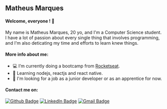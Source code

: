 ## Matheus Marques

#### Welcome, everyone ! 👋

My name is Matheus Marques, 20 yo, and I'm a Computer Science student. 
I have a lot of passion about every single thing that involves programming, and I'm also deticating my time and efforts to learn knew things.

#### More info about me:

- 💻 I’m currently doing a bootcamp from <a href="https://rocketseat.com.br/">Rocketseat</a>.
- 📗 Learning nodejs, reactjs and react native. 
- 🔭 I'm looking for a job as a junior developer or as an apprentice for now.  

#### Contact me on: 
[![Github Badge](https://img.shields.io/badge/-Github-000?style=flat-square&logo=Github&logoColor=white&link=https://github.com/matheusmarks)](https://github.com/matheusmarks)
[![LinkedIn Badge](https://img.shields.io/badge/-LinkedIn-blue?style=flat-square&logo=LinkedIn&logoColor=white&link=https://www.linkedin.com/in/matheus-marques-0558921b4/)](https://www.linkedin.com/in/matheus-marques-0558921b4/)
[![Gmail Badge](https://img.shields.io/badge/-Gmail-ba110c?style=flat-square&logo=Gmail&logoColor=white&link=mailto:marquesmatheusoliveira01@gmail.com)](mailto:marquesmatheusoliveira01@gmail.com)





